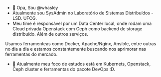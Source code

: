 - 👋 Opa, Sou @whasley
- Atualmente sou SysAdmin no Laboratório de Sistemas Distribuídos - LSD. UFCG.
- Meu time é responsável por um Data Center local, onde rodam uma Cloud privada Openstack com Ceph como backend de storage distribuído. Além de outros serviços.

Usamos ferramenteas como Docker, Apache/Nginx, Ansible, entre outras no dia a dia e estamos constantemente buscando nos aprimorar nas ferramentas do mercado.

- 💞️ Atualmente meu foco de estudos está em Kubernets, Openstack, Ceph cluster e ferramentas do pacote DevOps :D.

<!---
whasley/whasley is a ✨ special ✨ repository because its `README.md` (this file) appears on your GitHub profile.
You can click the Preview link to take a look at your changes.
--->
